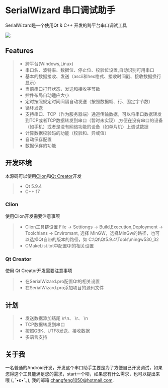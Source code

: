 SerialWizard 串口调试助手
====
SerialWizard是一个使用Qt & C++ 开发的跨平台串口调试工具

![](https://github.com/changfeng1050/SerialWizard/raw/master/pic/screenshot_overview.png)

## Features


> * 跨平台(Windows,Linux)
> * 串口名、波特率、数据位、停止位、校验位设置,自动识别可用串口
> * 基本的数据接收、发送（ascii和hex格式、接收时间戳、接收数据换行显示）
> * 当前串口打开状态，发送和接收字节数
> * 控件布局自动适应大小
> * 定时按照规定时间间隔自动发送（按照数据帧、行、固定字节数）
> * 循环发送
> * 支持串口、TCP（作为服务器端）通道传输数据，可以将串口数据转发到TCP或者TCP数据转发到串口（暂时未实现）,方便在没有串口的设备（如手机）或者是没有网络功能的设备（如单片机）上调试数据
> * 计算数据校验码的功能（校验和、异或值）
> * 自动保存配置
> * 数据保存的功能

## 开发环境

本源码可以使用[Clion](https://www.jetbrains.com/clion/)和[Qt Creator](https://github.com/qt-creator/qt-creator)开发

> * Qt 5.9.4
> * C++ 17

### Clion

使用Clion开发需要注意事项

> * Clion工具链设置 File -> Settiongs -> Build,Execution,Deployment -> Toolchians -> Enviromant, 选择 MinGW，选择MinGw的路径，也可以选择Qt自带的版本的路径，如 C:\Qt\Qt5.9.4\Tools\mingw530_32
> * CMakeList.txt中配置Qt的相关设置

### Qt Creator

使用 Qt Creator开发需要注意事项

> * 在SerialWizard.pro配置Qt的相关设置
> * 在SerialWizard.pro添加项目的源码文件

## 计划

> * 发送数据添加结尾 \r\n、 \r、 \n
> * TCP数据转发到串口
> * 按照GBK、UTF8发送、接收数据
> * 多语言支持

## 关于我

一名普通的Android开发，开发这个串口助手主要是为了方便自己开发调试，如果您得这个工具能满足您的需求，start一个呗，如果您有什么需求，也可以提出来哦 (｡˘•ε•˘｡), 我的邮箱 changfeng1050@hotmail.com.


